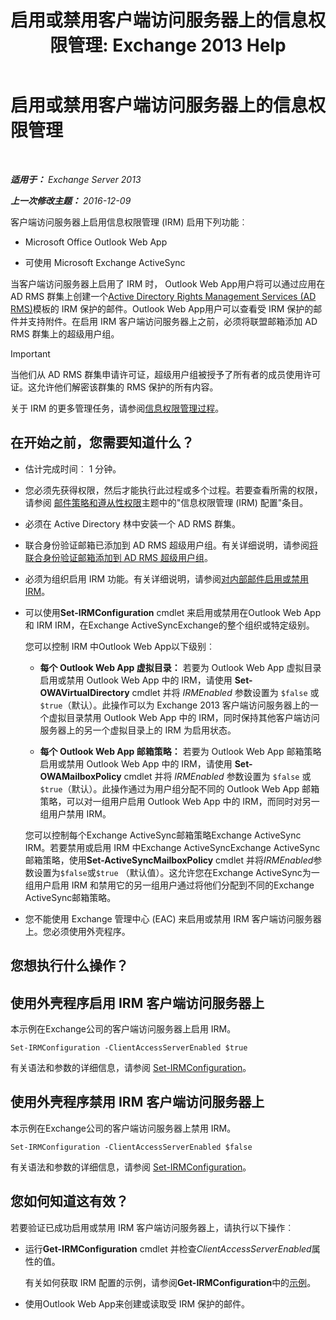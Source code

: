 ﻿---
title: '启用或禁用客户端访问服务器上的信息权限管理: Exchange 2013 Help'
TOCTitle: 启用或禁用客户端访问服务器上的信息权限管理
ms:assetid: c7ce069b-a572-4755-90a3-7105472e4c83
ms:mtpsurl: https://technet.microsoft.com/zh-cn/library/Dd876938(v=EXCHG.150)
ms:contentKeyID: 50491508
ms.date: 05/21/2018
mtps_version: v=EXCHG.150
ms.translationtype: MT
---

# 启用或禁用客户端访问服务器上的信息权限管理

 

_**适用于：** Exchange Server 2013_

_**上一次修改主题：** 2016-12-09_

客户端访问服务器上启用信息权限管理 (IRM) 启用下列功能︰

  - Microsoft Office Outlook Web App

  - 可使用 Microsoft Exchange ActiveSync

当客户端访问服务器上启用了 IRM 时， Outlook Web App用户将可以通过应用在 AD RMS 群集上创建一个[Active Directory Rights Management Services (AD RMS)](https://technet.microsoft.com/en-us/library/hh831364.aspx)模板的 IRM 保护的邮件。Outlook Web App用户可以查看受 IRM 保护的邮件并支持附件。在启用 IRM 客户端访问服务器上之前，必须将联盟邮箱添加 AD RMS 群集上的超级用户组。

> [!important]
> 当他们从 AD RMS 群集申请许可证，超级用户组被授予了所有者的成员使用许可证。这允许他们解密该群集的 RMS 保护的所有内容。


关于 IRM 的更多管理任务，请参阅[信息权限管理过程](information-rights-management-procedures-exchange-2013-help.md)。

## 在开始之前，您需要知道什么？

  - 估计完成时间︰ 1 分钟。

  - 您必须先获得权限，然后才能执行此过程或多个过程。若要查看所需的权限，请参阅 [邮件策略和遵从性权限](messaging-policy-and-compliance-permissions-exchange-2013-help.md)主题中的"信息权限管理 (IRM) 配置"条目。

  - 必须在 Active Directory 林中安装一个 AD RMS 群集。

  - 联合身份验证邮箱已添加到 AD RMS 超级用户组。有关详细说明，请参阅[将联合身份验证邮箱添加到 AD RMS 超级用户组](add-the-federation-mailbox-to-the-ad-rms-super-users-group-exchange-2013-help.md)。

  - 必须为组织启用 IRM 功能。有关详细说明，请参阅[对内部邮件启用或禁用 IRM](enable-or-disable-irm-for-internal-messages-exchange-2013-help.md)。

  - 可以使用**Set-IRMConfiguration** cmdlet 来启用或禁用在Outlook Web App和 IRM IRM，在Exchange ActiveSyncExchange的整个组织或特定级别。
    
    您可以控制 IRM 中Outlook Web App以下级别︰
    
      - **每个 Outlook Web App 虚拟目录：** 若要为 Outlook Web App 虚拟目录启用或禁用 Outlook Web App 中的 IRM，请使用 **Set-OWAVirtualDirectory** cmdlet 并将 *IRMEnabled* 参数设置为 `$false` 或 `$true`（默认）。此操作可以为 Exchange 2013 客户端访问服务器上的一个虚拟目录禁用 Outlook Web App 中的 IRM，同时保持其他客户端访问服务器上的另一个虚拟目录上的 IRM 为启用状态。
    
      - **每个 Outlook Web App 邮箱策略：** 若要为 Outlook Web App 邮箱策略启用或禁用 Outlook Web App 中的 IRM，请使用 **Set-OWAMailboxPolicy** cmdlet 并将 *IRMEnabled* 参数设置为 `$false` 或 `$true`（默认）。此操作通过为用户组分配不同的 Outlook Web App 邮箱策略，可以对一组用户启用 Outlook Web App 中的 IRM，而同时对另一组用户禁用 IRM。
    
    您可以控制每个Exchange ActiveSync邮箱策略Exchange ActiveSync IRM。若要禁用或启用 IRM 中Exchange ActiveSyncExchange ActiveSync邮箱策略，使用**Set-ActiveSyncMailboxPolicy** cmdlet 并将*IRMEnabled*参数设置为`$false`或`$true` （默认值）。这允许您在Exchange ActiveSync为一组用户启用 IRM 和禁用它的另一组用户通过将他们分配到不同的Exchange ActiveSync邮箱策略。

  - 您不能使用 Exchange 管理中心 (EAC) 来启用或禁用 IRM 客户端访问服务器上。您必须使用外壳程序。

## 您想执行什么操作？

## 使用外壳程序启用 IRM 客户端访问服务器上

本示例在Exchange公司的客户端访问服务器上启用 IRM。

    Set-IRMConfiguration -ClientAccessServerEnabled $true

有关语法和参数的详细信息，请参阅 [Set-IRMConfiguration](https://technet.microsoft.com/zh-cn/library/dd979792\(v=exchg.150\))。

## 使用外壳程序禁用 IRM 客户端访问服务器上

本示例在Exchange公司的客户端访问服务器上禁用 IRM。

    Set-IRMConfiguration -ClientAccessServerEnabled $false

有关语法和参数的详细信息，请参阅 [Set-IRMConfiguration](https://technet.microsoft.com/zh-cn/library/dd979792\(v=exchg.150\))。

## 您如何知道这有效？

若要验证已成功启用或禁用 IRM 客户端访问服务器上，请执行以下操作︰

  - 运行**Get-IRMConfiguration** cmdlet 并检查*ClientAccessServerEnabled*属性的值。
    
    有关如何获取 IRM 配置的示例，请参阅**Get-IRMConfiguration**中的[示例](https://technet.microsoft.com/zh-cn/e1821219-fe18-4642-a9c2-58eb0aadd61a\(exchg.150\)#examples)。

  - 使用Outlook Web App来创建或读取受 IRM 保护的邮件。

